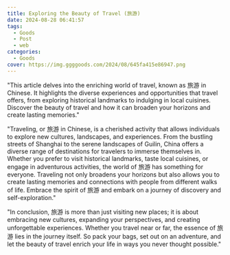 ```yaml
---
title: Exploring the Beauty of Travel (旅游)
date: 2024-08-28 06:41:57
tags:
  - Goods
  - Post
  - web
categories:
  - Goods
cover: https://img.ggggoods.com/2024/08/645fa415e86947.png
---
```


"This article delves into the enriching world of travel, known as 旅游 in Chinese. It highlights the diverse experiences and opportunities that travel offers, from exploring historical landmarks to indulging in local cuisines. Discover the beauty of travel and how it can broaden your horizons and create lasting memories."

"Traveling, or 旅游 in Chinese, is a cherished activity that allows individuals to explore new cultures, landscapes, and experiences. From the bustling streets of Shanghai to the serene landscapes of Guilin, China offers a diverse range of destinations for travelers to immerse themselves in. Whether you prefer to visit historical landmarks, taste local cuisines, or engage in adventurous activities, the world of 旅游 has something for everyone. Traveling not only broadens your horizons but also allows you to create lasting memories and connections with people from different walks of life. Embrace the spirit of 旅游 and embark on a journey of discovery and self-exploration."

"In conclusion, 旅游 is more than just visiting new places; it is about embracing new cultures, expanding your perspectives, and creating unforgettable experiences. Whether you travel near or far, the essence of 旅游 lies in the journey itself. So pack your bags, set out on an adventure, and let the beauty of travel enrich your life in ways you never thought possible."
